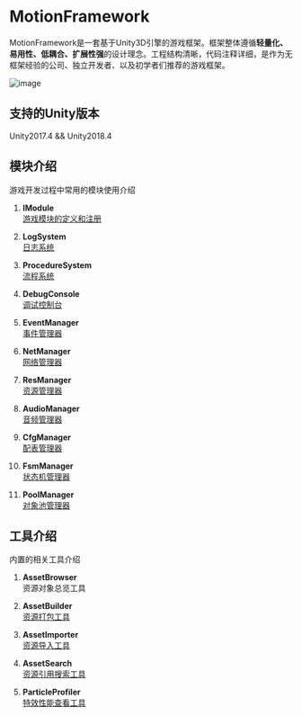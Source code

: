 # MotionFramework
MotionFramework是一套基于Unity3D引擎的游戏框架。框架整体遵循**轻量化、易用性、低耦合、扩展性强**的设计理念。工程结构清晰，代码注释详细，是作为无框架经验的公司、独立开发者、以及初学者们推荐的游戏框架。

![image](https://github.com/gmhevinci/MotionFramework/raw/master/Docs/Image/img1.png)

## 支持的Unity版本
Unity2017.4 && Unity2018.4

## 模块介绍
游戏开发过程中常用的模块使用介绍

1. **IModule**  
[游戏模块的定义和注册](https://github.com/gmhevinci/MotionFramework/blob/master/Docs/Module.md) 

2. **LogSystem**   
[日志系统](https://github.com/gmhevinci/MotionFramework/blob/master/Docs/LogSystem.md)

3. **ProcedureSystem**  
[流程系统](https://github.com/gmhevinci/MotionFramework/blob/master/Docs/ProcedureSystem.md)

4. **DebugConsole**  
[调试控制台](https://github.com/gmhevinci/MotionFramework/blob/master/Docs/DebugConsole.md)

5. **EventManager**  
[事件管理器](https://github.com/gmhevinci/MotionFramework/blob/master/Docs/EventManager.md)

6. **NetManager**  
[网络管理器](https://github.com/gmhevinci/MotionFramework/blob/master/Docs/NetManager.md)

7. **ResManager**  
[资源管理器](https://github.com/gmhevinci/MotionFramework/blob/master/Docs/ResManager.md)

8. **AudioManager**   
[音频管理器](https://github.com/gmhevinci/MotionFramework/blob/master/Docs/AudioManager.md)

9. **CfgManager**   
[配表管理器](https://github.com/gmhevinci/MotionFramework/blob/master/Docs/ConfigManager.md)

10. **FsmManager**  
[状态机管理器](https://github.com/gmhevinci/MotionFramework/blob/master/Docs/FsmManager.md)

11. **PoolManager**  
[对象池管理器](https://github.com/gmhevinci/MotionFramework/blob/master/Docs/PoolManager.md)


## 工具介绍
内置的相关工具介绍

1. **AssetBrowser**  
资源对象总览工具

2. **AssetBuilder**  
[资源打包工具](https://github.com/gmhevinci/MotionFramework/blob/master/Docs/AssetBuilder.md)

3. **AssetImporter**  
[资源导入工具](https://github.com/gmhevinci/MotionFramework/blob/master/Docs/AssetImporter.md)

4. **AssetSearch**  
[资源引用搜索工具](https://github.com/gmhevinci/MotionFramework/blob/master/Docs/AssetSearch.md)

5. **ParticleProfiler**  
[特效性能查看工具](https://github.com/gmhevinci/MotionFramework/blob/master/Docs/ParticleProfiler.md)
